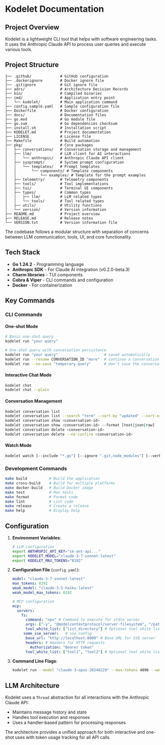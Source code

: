 # Kodelet Documentation

## Project Overview
Kodelet is a lightweight CLI tool that helps with software engineering tasks. It uses the Anthropic Claude API to process user queries and execute various tools.

## Project Structure
```
├── .github/             # GitHub configuration
├── .dockerignore        # Docker ignore file
├── .gitignore           # Git ignore file
├── adrs/                # Architecture Decision Records
├── bin/                 # Compiled binaries
├── cmd/                 # Application entry point
│   └── kodelet/         # Main application command
├── config.sample.yaml   # Sample configuration file
├── Dockerfile           # Docker configuration
├── docs/                # Documentation files
├── go.mod               # Go module file
├── go.sum               # Go dependencies checksum
├── install.sh           # Installation script
├── KODELET.md           # Project documentation
├── LICENSE              # License file
├── Makefile             # Build automation
├── pkg/                 # Core packages
│   ├── conversations/   # Conversation storage and management
│   ├── llm/             # LLM client for AI interactions
│   │   └── anthropic/   # Anthropic Claude API client
│   ├── sysprompt/       # System prompt configuration
│   │   └── templates/   # Prompt templates
│   │       └── components/ # Template components
│   │           └── examples/ # Template for the prompt examples
│   ├── telemetry/       # Telemetry components
│   ├── tools/           # Tool implementations
│   ├── tui/             # Terminal UI components
│   ├── types/           # Common types
│   │   ├── llm/         # LLM related types
│   │   └── tools/       # Tool related types
│   ├── utils/           # Utility functions
│   └── version/         # Version information
├── README.md            # Project overview
├── RELEASE.md           # Release notes
└── VERSION.txt          # Version information file
```

The codebase follows a modular structure with separation of concerns between LLM communication, tools, UI, and core functionality.

## Tech Stack
- **Go 1.24.2** - Programming language
- **Anthropic SDK** - For Claude AI integration (v0.2.0-beta.3)
- **Charm libraries** - TUI components
- **Cobra & Viper** - CLI commands and configuration
- **Docker** - For containerization

## Key Commands

### CLI Commands

#### One-shot Mode
```bash
# Basic one-shot query
kodelet run "your query"

# One-shot query with conversation persistence
kodelet run "your query"                     # saved automatically
kodelet run --resume CONVERSATION_ID "more"  # continue a conversation
kodelet run --no-save "temporary query"      # don't save the conversation
```

#### Interactive Chat Mode
```bash
kodelet chat
kodelet chat --plain
```

#### Conversation Management
```bash
kodelet conversation list
kodelet conversation list --search "term" --sort-by "updated" --sort-order "desc"
kodelet conversation show <conversation-id>
kodelet conversation show <conversation-id> --format [text|json|raw]
kodelet conversation delete <conversation-id>
kodelet conversation delete --no-confirm <conversation-id>
```

#### Watch Mode
```bash
kodelet watch [--include "*.go"] [--ignore ".git,node_modules"] [--verbosity level] [--debounce ms]
```

### Development Commands
```bash
make build          # Build the application
make cross-build    # Build for multiple platforms
make docker-build   # Build Docker image
make test           # Run tests
make format         # Format code
make lint           # Lint code
make release        # Create a release
make help           # Display help
```

## Configuration

1. **Environment Variables**:
   ```bash
   # LLM configuration
   export ANTHROPIC_API_KEY="sk-ant-api..."
   export KODELET_MODEL="claude-3-7-sonnet-latest"
   export KODELET_MAX_TOKENS="8192"

   ```

2. **Configuration File** (`config.yaml`):
   ```yaml
   model: "claude-3-7-sonnet-latest"
   max_tokens: 8192
   weak_model: "claude-3-5-haiku-latest"
   weak_model_max_tokens: 8192

   # MCP configuration
   mcp:
     servers:
       fs:
         command: "npx" # Command to execute for stdio server
         args: ["-y", "@modelcontextprotocol/server-filesystem", "/path/to/allowed/files"]
         tool_white_list: ["list_directory"] # Optional tool white list
        some_sse_server:   # sse config
         base_url: "http://localhost:8000" # Base URL for SSE server
         headers: # Headers for HTTP requests
           Authorization: "Bearer token"
         tool_white_list: ["tool1", "tool2"] # Optional tool white list
   ```

3. **Command Line Flags**:
   ```bash
   kodelet run --model "claude-3-opus-20240229" --max-tokens 4096 --weak-model-max-tokens 2048 "query"
   ```

## LLM Architecture

Kodelet uses a `Thread` abstraction for all interactions with the Anthropic Claude API:
- Maintains message history and state
- Handles tool execution and responses
- Uses a handler-based pattern for processing responses

The architecture provides a unified approach for both interactive and one-shot uses with token usage tracking for all API calls.
